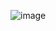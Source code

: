 

![image](https://user-images.githubusercontent.com/96030022/229976789-c7b12df4-adb0-45c6-a151-816216234b76.png)

